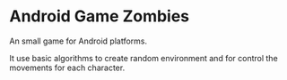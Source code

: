 # Android Game Zombies
An small game for Android platforms.

It use basic algorithms to create random environment and for control the movements for each character.



